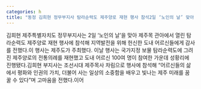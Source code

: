 ```yaml
---
categories: h
title: "동정 김희현 정무부지사 탐라순력도 제주양로 재현 행사 참석2일 ‘노인의 날’ 맞아 어르신들께 감사"
---
```

김희현 제주특별자치도 정무부지사는 2일 ‘노인의 날’을 맞아 제주목 관아에서 열린 탐라순력도 제주양로 재현 행사에 참석해 지역발전을 위해 헌신한 도내 어르신들에게 감사를 전했다.이 행사는 제주도가 주최했다. 이날 행사는 국가지정 보물 탐라순력도에 그려진 제주양로의 전통의례를 재현했고 도내 어르신 100여 명이 참여한 가운데 성황리에 진행됐다.김희현 부지사는 조선시대 제주목사 차림으로 행사에 참석해 “어르신들의 삶에서 평화와 인권의 가치, 더불어 사는 일상의 소중함을 배우고 빛나는 제주 미래를 꿈 꿀 수 있다”며 고마움을 전했다.이어